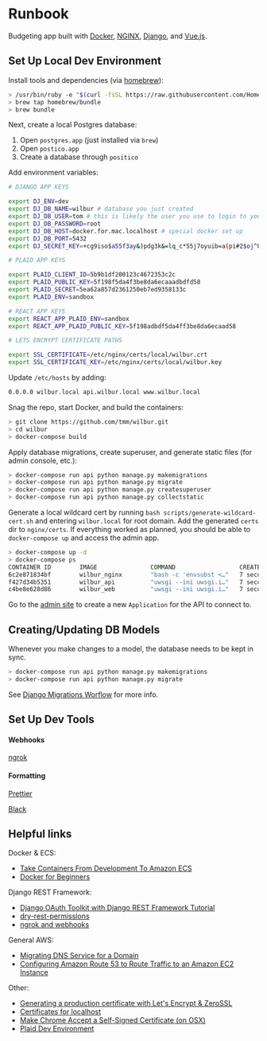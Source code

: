 # Runbook

Budgeting app built with [Docker](https://www.docker.com/), [NGINX](https://www.nginx.com/), [Django](https://www.djangoproject.com/), and [Vue.js](https://vuejs.org/).

## Set Up Local Dev Environment

Install tools and dependencies (via [homebrew](https://brew.sh/)):

```bash
> /usr/bin/ruby -e "$(curl -fsSL https://raw.githubusercontent.com/Homebrew/install/master/install)"
> brew tap homebrew/bundle
> brew bundle
```

Next, create a local Postgres database:

1. Open `postgres.app` (just installed via `brew`)
2. Open `postico.app`
3. Create a database through `positico`

Add environment variables:

```bash
# DJANGO APP KEYS

export DJ_ENV=dev
export DJ_DB_NAME=wilbur # database you just created
export DJ_DB_USER=tom # this is likely the user you use to login to your computer
export DJ_DB_PASSWORD=root
export DJ_DB_HOST=docker.for.mac.localhost # special docker set up
export DJ_DB_PORT=5432
export DJ_SECRET_KEY=+cg9iso$a55f3ay&)pdg3k&=lq_c*55j7oyuib=a(pi#2$oj^0

# PLAID APP KEYS

export PLAID_CLIENT_ID=5b9b1df200123c4672353c2c
export PLAID_PUBLIC_KEY=5f198f5da4f3be8da6ecaaadbdfd58
export PLAID_SECRET=5ea62a857d2361250eb7ed9358133c
export PLAID_ENV=sandbox

# REACT APP KEYS
export REACT_APP_PLAID_ENV=sandbox
export REACT_APP_PLAID_PUBLIC_KEY=5f198adbdf5da4ff3be8da6ecaad58

# LETS ENCRYPT CERTIFICATE PATHS

export SSL_CERTIFICATE=/etc/nginx/certs/local/wilbur.crt
export SSL_CERTIFICATE_KEY=/etc/nginx/certs/local/wilbur.key
```

Update `/etc/hosts` by adding:

```bash
0.0.0.0 wilbur.local api.wilbur.local www.wilbur.local
```

Snag the repo, start Docker, and build the containers:

```bash
> git clone https://github.com/tmm/wilbur.git
> cd wilbur
> docker-compose build
```

Apply database migrations, create superuser, and generate static files (for admin console, etc.):

```bash
> docker-compose run api python manage.py makemigrations
> docker-compose run api python manage.py migrate
> docker-compose run api python manage.py createsuperuser
> docker-compose run api python manage.py collectstatic
```

Generate a local wildcard cert by running `bash scripts/generate-wildcard-cert.sh` and entering `wilbur.local` for root domain. Add the generated `certs` dir to `nginx/certs`. If everything worked as planned, you should be able to `docker-compose up` and access the admin app.

```bash
> docker-compose up -d
> docker-compose ps
CONTAINER ID        IMAGE               COMMAND                  CREATED             STATUS                  PORTS                                      NAMES
6c2e871834bf        wilbur_nginx        "bash -c 'envsubst <…"   7 seconds ago       Up Less than a second   0.0.0.0:80->80/tcp, 0.0.0.0:443->443/tcp   nginx
f427d34b5351        wilbur_api          "uwsgi --ini uwsgi.i…"   7 seconds ago       Up 6 seconds            8000/tcp                                   api
c4be8e628d86        wilbur_web          "uwsgi --ini uwsgi.i…"   7 seconds ago       Up 6 seconds            5000/tcp                                   web
```

Go to the [admin site](https://api.wilbur.local/admin/oauth2_provider/application/add/) to create a new `Application` for the API to connect to.

## Creating/Updating DB Models

Whenever you make changes to a model, the database needs to be kept in sync.

```bash
> docker-compose run api python manage.py makemigrations
> docker-compose run api python manage.py migrate
```

See [Django Migrations Worflow](https://docs.djangoproject.com/en/2.0/topics/migrations/#workflow) for more info.

## Set Up Dev Tools

#### Webhooks

[ngrok](https://ngrok.com)

#### Formatting

[Prettier](https://prettier.io/)

[Black](https://github.com/ambv/black)

## Helpful links

Docker & ECS:

-   [Take Containers From Development To Amazon ECS](https://docs.bitnami.com/aws/how-to/ecs-rds-tutorial/)
-   [Docker for Beginners](https://docker-curriculum.com)

Django REST Framework:

-   [Django OAuth Toolkit with Django REST Framework Tutorial](https://django-oauth-toolkit.readthedocs.io/en/latest/rest-framework/rest-framework.html)
-   [dry-rest-permissions](https://github.com/dbkaplan/dry-rest-permissions)
-   [ngrok and webhooks](https://hackernoon.com/handling-webhooks-using-django-and-ngrok-b7ff27a6fd47)

General AWS:

-   [Migrating DNS Service for a Domain](https://docs.aws.amazon.com/Route53/latest/DeveloperGuide/migrate-dns-domain-inactive.html)
-   [Configuring Amazon Route 53 to Route Traffic to an Amazon EC2 Instance](https://docs.aws.amazon.com/Route53/latest/DeveloperGuide/routing-to-ec2-instance.html)

Other:

-   [Generating a production certificate with Let's Encrypt & ZeroSSL](https://zerossl.com)
-   [Certificates for localhost](https://letsencrypt.org/docs/certificates-for-localhost/)
-   [Make Chrome Accept a Self-Signed Certificate (on OSX)](https://www.accuweaver.com/2014/09/19/make-chrome-accept-a-self-signed-certificate-on-osx/)
-   [Plaid Dev Environment](https://dashboard.plaid.com/overview/development)
